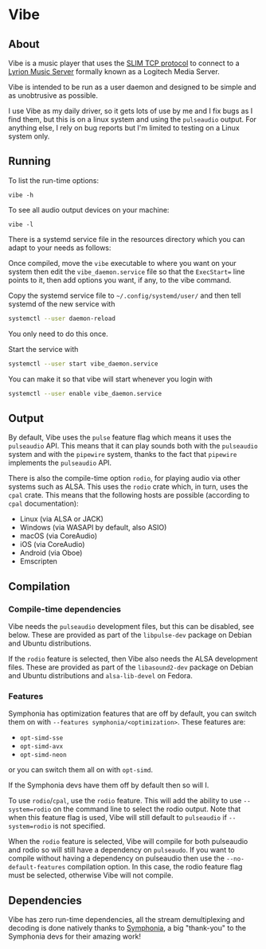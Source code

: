 # Vibe

## About
Vibe is a music player that uses the [SLIM TCP protocol][`slimtcp`] to 
connect to a [Lyrion Music Server][`lms`] formally known as a
Logitech Media Server.

Vibe is intended to be run as a user daemon and designed to be simple and
as unobtrusive as possible.

I use Vibe as my daily driver, so it gets lots of use by me and I fix
bugs as I find them, but this is on a linux system and using the 
`pulseaudio` output. For anything else, I rely on bug reports but
I'm limited to testing on a Linux system only.

## Running
To list the run-time options:
```
vibe -h
```

To see all audio output devices on your machine:
```
vibe -l
```

There is a systemd service file in the resources directory
which you can adapt to your needs as follows:

Once compiled, move the `vibe` executable to where you want on your
system then edit the `vibe_daemon.service` file so that the
`ExecStart=` line points to it, then add options you want, if any, to the 
vibe command.

Copy the systemd service file to `~/.config/systemd/user/` and then
tell systemd of the new service with
```bash
systemctl --user daemon-reload
```
You only need to do this once.

Start the service with
```bash
systemctl --user start vibe_daemon.service
```

You can make it so that vibe will start whenever you login with
```bash
systemctl --user enable vibe_daemon.service
```

## Output
By default, Vibe uses the `pulse` feature flag which means it uses 
the `pulseaudio` API. This means that it can play
sounds both with the `pulseaudio` system and with the `pipewire` system, thanks
to the fact that `pipewire` implements the `pulseaudio` API.

There is also the compile-time option `rodio`, for playing audio via other systems
such as ALSA. This uses the `rodio` crate which, in turn, uses the `cpal` crate.
This means that the following hosts are possible (according to `cpal` 
documentation):
- Linux (via ALSA or JACK)
- Windows (via WASAPI by default, also ASIO)
- macOS (via CoreAudio)
- iOS (via CoreAudio)
- Android (via Oboe)
- Emscripten

## Compilation

### Compile-time dependencies
Vibe needs the `pulseaudio` development files, but this can be disabled, see below.
These are provided as
part of the `libpulse-dev` package on Debian and Ubuntu distributions.

If the `rodio` feature is selected, then Vibe also needs
the ALSA development files. These are provided as part of the `libasound2-dev`
package on Debian and Ubuntu distributions and `alsa-lib-devel` on Fedora.

### Features
Symphonia has optimization features that are off by default, you can switch them on 
with `--features symphonia/<optimization>`. These features are:
 - `opt-simd-sse`
 - `opt-simd-avx`
 - `opt-simd-neon`

or you can switch them all on with `opt-simd`.

If the Symphonia devs have them off by default then so will I.

To use `rodio`/`cpal`, use the `rodio` feature. This will add the 
ability to use `--system=rodio` on the command line to select the 
rodio output. Note that when
this feature flag is used, Vibe will still default to `pulseaudio`
if `--system=rodio` is not specified.

When the `rodio` feature is selected, Vibe will compile for
both pulseaudio and rodio so will still have a dependency
on `pulseaudo`.
If you want to compile without having a dependency on pulseaudio then use
the `--no-default-features` compilation option. In this case, the rodio
feature flag must be selected, otherwise Vibe will not compile.

## Dependencies
Vibe has zero run-time dependencies, all the stream
demultiplexing and decoding is done natively thanks to 
[Symphonia][`symphonia`], a big "thank-you" to the Symphonia devs for their
amazing work!


[`slimtcp`]: https://wiki.slimdevices.com/index.php/SlimProto_TCP_protocol
[`lms`]: https://lyrion.org/
[`squeezelite`]: https://github.com/ralph-irving/squeezelite
[`symphonia`]: https://crates.io/crates/symphonia
[`rust`]: https://www.rust-lang.org/
[`rodio`]: https://crates.io/crates/rodio
[`cpal`]: https://crates.io/crates/cpal